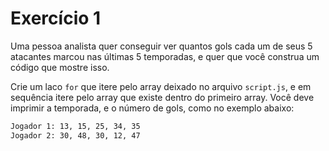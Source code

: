 # Exercício 1

Uma pessoa analista quer conseguir ver quantos gols cada um de seus 5 atacantes marcou nas últimas 5 temporadas, e quer que você construa um código que mostre isso.

Crie um laco `for` que itere pelo array deixado no arquivo `script.js`, e em sequência itere pelo array que existe dentro do primeiro array. Você deve imprimir a temporada, e o número de gols, como no exemplo abaixo:

```bash
Jogador 1: 13, 15, 25, 34, 35
Jogador 2: 30, 48, 30, 12, 47
```